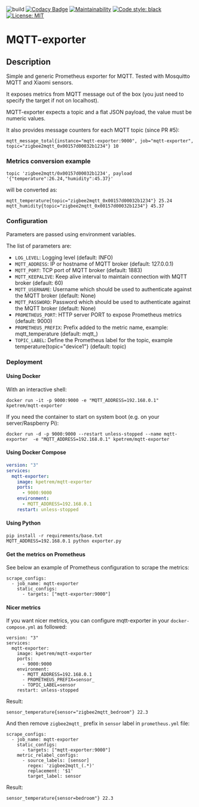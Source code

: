 ![build](https://travis-ci.com/kpetremann/mqtt-exporter.svg?branch=master)
[![Codacy Badge](https://api.codacy.com/project/badge/Grade/b1ca990b576342a48d771d472e64bc24)](https://www.codacy.com/app/kpetremann/mqtt-exporter?utm_source=github.com&amp;utm_medium=referral&amp;utm_content=kpetremann/mqtt-exporter&amp;utm_campaign=Badge_Grade)
[![Maintainability](https://api.codeclimate.com/v1/badges/635c98a1b4701d1ab4cf/maintainability)](https://codeclimate.com/github/kpetremann/mqtt-exporter/maintainability)
[![Code style: black](https://img.shields.io/badge/code%20style-black-000000.svg)](https://github.com/psf/black)
[![License: MIT](https://img.shields.io/badge/License-MIT-yellow.svg)](https://opensource.org/licenses/MIT)

# MQTT-exporter

## Description

Simple and generic Prometheus exporter for MQTT.
Tested with Mosquitto MQTT and Xiaomi sensors.

It exposes metrics from MQTT message out of the box (you just need to specify the target if not on localhost).

MQTT-exporter expects a topic and a flat JSON payload, the value must be numeric values.

It also provides message counters for each MQTT topic (since PR #5):
```
mqtt_message_total{instance="mqtt-exporter:9000", job="mqtt-exporter", topic="zigbee2mqtt_0x00157d00032b1234"} 10
```

### Metrics conversion example
```
topic 'zigbee2mqtt/0x00157d00032b1234', payload '{"temperature":26.24,"humidity":45.37}'
```
will be converted as:
```
mqtt_temperature{topic="zigbee2mqtt_0x00157d00032b1234"} 25.24
mqtt_humidity{topic="zigbee2mqtt_0x00157d00032b1234"} 45.37
```

### Configuration

Parameters are passed using environment variables.

The list of parameters are:
-   `LOG_LEVEL`: Logging level (default: INFO)
-   `MQTT_ADDRESS`: IP or hostname of MQTT broker (default: 127.0.0.1)
-   `MQTT_PORT`: TCP port of MQTT broker (default: 1883)
-   `MQTT_KEEPALIVE`: Keep alive interval to maintain connection with MQTT broker (default: 60)
-   `MQTT_USERNAME`: Username which should be used to authenticate against the MQTT broker (default: None)
-   `MQTT_PASSWORD`: Password which should be used to authenticate against the MQTT broker (default: None)
-   `PROMETHEUS_PORT`: HTTP server PORT to expose Prometheus metrics (default: 9000)
-   `PROMETHEUS_PREFIX`: Prefix added to the metric name, example: mqtt_temperature (default: mqtt_)
-   `TOPIC_LABEL`: Define the Prometheus label for the topic, example temperature{topic="device1"} (default: topic)

### Deployment

#### Using Docker

With an interactive shell:

```shell
docker run -it -p 9000:9000 -e "MQTT_ADDRESS=192.168.0.1" kpetrem/mqtt-exporter
```

If you need the container to start on system boot (e.g. on your server/Raspberry Pi):

```shell
docker run -d -p 9000:9000 --restart unless-stopped --name mqtt-exporter  -e "MQTT_ADDRESS=192.168.0.1" kpetrem/mqtt-exporter
```

#### Using Docker Compose

```yaml
version: "3"
services:
  mqtt-exporter:
    image: kpetrem/mqtt-exporter
    ports:
      - 9000:9000
    environment:
      - MQTT_ADDRESS=192.168.0.1
    restart: unless-stopped
```

#### Using Python

```
pip install -r requirements/base.txt
MQTT_ADDRESS=192.168.0.1 python exporter.py
```

#### Get the metrics on Prometheus

See below an example of Prometheus configuration to scrape the metrics:

```
scrape_configs:
  - job_name: mqtt-exporter
    static_configs:
      - targets: ["mqtt-exporter:9000"]
```

#### Nicer metrics

If you want nicer metrics, you can configure mqtt-exporter in your `docker-compose.yml` as followed:
```
version: "3"
services:
  mqtt-exporter:
    image: kpetrem/mqtt-exporter
    ports:
      - 9000:9000
    environment:
      - MQTT_ADDRESS=192.168.0.1
      - PROMETHEUS_PREFIX=sensor_
      - TOPIC_LABEL=sensor
    restart: unless-stopped
```

Result:
```
sensor_temperature{sensor="zigbee2mqtt_bedroom"} 22.3
```

And then remove `zigbee2mqtt_` prefix in `sensor` label in `prometheus.yml` file:

```
scrape_configs:
  - job_name: mqtt-exporter
    static_configs:
      - targets: ["mqtt-exporter:9000"]
    metric_relabel_configs:
      - source_labels: [sensor]
        regex: 'zigbee2mqtt_(.*)'
        replacement: '$1'
        target_label: sensor
```

Result:
```
sensor_temperature{sensor=bedroom"} 22.3
```
